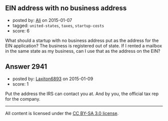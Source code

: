 ## EIN address with no business address

- posted by: [Ali](https://stackexchange.com/users/2815644/ali) on 2015-01-07
- tagged: `united-states`, `taxes`, `startup-costs`
- score: 6

<p>What should a startup with no business address put as the address for the EIN application? The business is registered out of state. If I rented a mailbox in the same state as my business, can I use that as the address on the EIN?</p>



## Answer 2941

- posted by: [Laxiton6893](https://stackexchange.com/users/2181902/laxiton6893) on 2015-01-09
- score: 1

<p>Put the address the IRS can contact you at. And by you, the official tax rep for the company.  </p>




---

All content is licensed under the [CC BY-SA 3.0 license](https://creativecommons.org/licenses/by-sa/3.0/).
